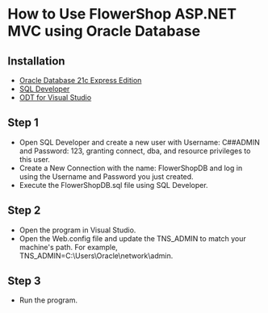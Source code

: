 # How to Use FlowerShop ASP.NET MVC using Oracle Database

## Installation
- [Oracle Database 21c Express Edition](https://www.oracle.com/database/technologies/xe-downloads.html)
- [SQL Developer](https://www.oracle.com/database/sqldeveloper/technologies/download/)
- [ODT for Visual Studio](https://marketplace.visualstudio.com/items?itemName=OracleCorporation.OracleDeveloperToolsForVisualStudio2022)

## Step 1
- Open SQL Developer and create a new user with Username: C##ADMIN and Password: 123, granting connect, dba, and resource privileges to this user.
- Create a New Connection with the name: FlowerShopDB and log in using the Username and Password you just created.
- Execute the FlowerShopDB.sql file using SQL Developer.

## Step 2
- Open the program in Visual Studio.
- Open the Web.config file and update the TNS_ADMIN to match your machine's path. For example, TNS_ADMIN=C:\Users\Oracle\network\admin.

## Step 3
- Run the program.
